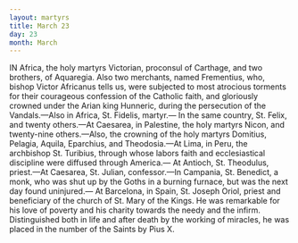 ```yaml
---
layout: martyrs
title: March 23
day: 23
month: March
---
```

IN Africa, the holy martyrs Victorian, proconsul
of Carthage, and two brothers, of Aquaregia.
Also two merchants, named Frementius, who, bishop
Victor Africanus tells us, were subjected to most
atrocious torments for their courageous confession
of the Catholic faith, and gloriously crowned under
the Arian king Hunneric, during the persecution of
the Vandals.&mdash;Also in Africa, St. Fidelis, martyr.&mdash;
In the same country, St. Felix, and twenty others.&mdash;At Caesarea, in Palestine, the holy martyrs Nicon,
and twenty-nine others.&mdash;Also, the crowning of the
holy martyrs Domitius, Pelagia, Aquila, Eparchius,
and Theodosia.&mdash;At Lima, in Peru, the archbishop
St. Turibius, through whose labors faith and ecclesiastical discipline were diffused through America.&mdash;
At Antioch, St. Theodulus, priest.&mdash;At Caesarea, St.
Julian, confessor.&mdash;In Campania, St. Benedict, a
monk, who was shut up by the Goths in a burning
furnace, but was the next day found uninjured.&mdash;
At Barcelona, in Spain, St. Joseph Oriol, priest and
beneficiary of the church of St. Mary of the Kings.
He was remarkable for his love of poverty and his
charity towards the needy and the infirm. Distinguished both in life and after death by the working
of miracles, he was placed in the number of the
Saints by Pius X.

